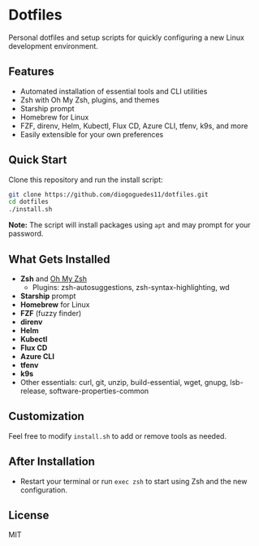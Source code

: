 # Dotfiles

Personal dotfiles and setup scripts for quickly configuring a new Linux development environment.

## Features

- Automated installation of essential tools and CLI utilities
- Zsh with Oh My Zsh, plugins, and themes
- Starship prompt
- Homebrew for Linux
- FZF, direnv, Helm, Kubectl, Flux CD, Azure CLI, tfenv, k9s, and more
- Easily extensible for your own preferences

## Quick Start

Clone this repository and run the install script:

```bash
git clone https://github.com/diogoguedes11/dotfiles.git
cd dotfiles
./install.sh
```

**Note:** The script will install packages using `apt` and may prompt for your password.

## What Gets Installed

- **Zsh** and [Oh My Zsh](https://ohmyz.sh/)
  - Plugins: zsh-autosuggestions, zsh-syntax-highlighting, wd
- **Starship** prompt
- **Homebrew** for Linux
- **FZF** (fuzzy finder)
- **direnv**
- **Helm**
- **Kubectl**
- **Flux CD**
- **Azure CLI**
- **tfenv**
- **k9s**
- Other essentials: curl, git, unzip, build-essential, wget, gnupg, lsb-release, software-properties-common

## Customization

Feel free to modify `install.sh` to add or remove tools as needed.

## After Installation

- Restart your terminal or run `exec zsh` to start using Zsh and the new configuration.

## License

MIT